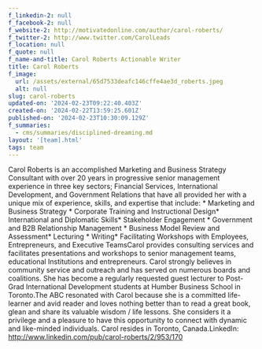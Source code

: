 ```yaml
---
f_linkedin-2: null
f_facebook-2: null
f_website-2: http://motivatedonline.com/author/carol-roberts/
f_twitter-2: http://www.twitter.com/CarolLeads
f_location: null
f_quote: null
f_name-and-title: Carol Roberts Actionable Writer
title: Carol Roberts
f_image:
  url: /assets/external/65d7533deafc146cffe4ae3d_roberts.jpeg
  alt: null
slug: carol-roberts
updated-on: '2024-02-23T09:22:40.403Z'
created-on: '2024-02-22T13:59:25.601Z'
published-on: '2024-02-23T10:30:09.129Z'
f_summaries:
  - cms/summaries/disciplined-dreaming.md
layout: '[team].html'
tags: team
---
```


Carol Roberts is an accomplished Marketing and Business Strategy Consultant with over 20 years in progressive senior management experience in three key sectors; Financial Services, International Development, and Government Relations that have all provided her with a unique mix of experience, skills, and expertise that include: \* Marketing and Business Strategy \* Corporate Training and Instructional Design\* International and Diplomatic Skills\* Stakeholder Engagement \* Government and B2B Relationship Management \* Business Model Review and Assessment\* Lecturing \* Writing\* Facilitating Workshops with Employees, Entrepreneurs, and Executive TeamsCarol provides consulting services and facilitates presentations and workshops to senior management teams, educational Institutions and entrepreneurs. Carol strongly believes in community service and outreach and has served on numerous boards and coalitions. She has become a regularly requested guest lecturer to Post-Grad International Development students at Humber Business School in Toronto.The ABC resonated with Carol because she is a committed life-learner and avid reader and loves nothing better than to read a great book, glean and share its valuable wisdom / life lessons. She considers it a privilege and a pleasure to have this opportunity to connect with dynamic and like-minded individuals. Carol resides in Toronto, Canada.LinkedIn: http://www.linkedin.com/pub/carol-roberts/2/953/170
